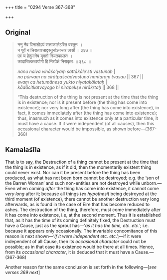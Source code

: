 +++
title = "0294 Verse 367-368"

+++
## Original 
>
> ननु नैव विनाशोऽयं सत्ताकालेऽस्ति वस्तुनः ।  
> न पूर्वं न चिरात्पश्चाद्वस्तुनोऽनन्तरं त्वसौ ॥ ३६७ ॥  
> एवं च हेतुमानेष युक्तो नियतकालतः ।  
> कादाचित्कत्वयोगो हि निरपेक्षे निराकृतः ॥ ३६८ ॥ 
>
> *nanu naiva vināśo'yaṃ sattākāle'sti vastunaḥ* \|  
> *na pūrvaṃ na cirātpaścādvastuno'nantaraṃ tvasau* \|\| 367 \|\|  
> *evaṃ ca hetumāneṣa yukto niyatakālataḥ* \|  
> *kādācitkatvayogo hi nirapekṣe nirākṛtaḥ* \|\| 368 \|\| 
>
> “This destruction of the thing is not present at the time that the thing is in existence; nor is it present before (the thing has come into existence); nor very long after (the thing has come into existence), in fact, it comes immediately after (the thing has come into existence); thus, inasmuch as it comes into existence only at a particular time, it must have a cause. If it were independent (of all causes), then this occasional character would be impossible, as shown before—(367-368)



## Kamalaśīla

That is to say, the Destruction of a thing cannot be present at the time that the thing is in existence, as if it did, then the momentarily existent thing could never exist. Nor can it be present before the thing has been produced, as what has not been born cannot be destroyed; e.g. the ‘son of the Barren Woman’ and such non-entities are not destroyed while unborn.—Even when coming *after* the thing has come into existence, it cannot come *very long* after it; because all things (*ex hypothesi*) being destroyed at the third moment (of existence), there cannot be another destruction very long afterwards, as is found in the case of Eire that has become reduced to ashes. The destruction of the thing, therefore, must come immediately after it has come into existence, i.e, at the second moment. Thus it is established that, as it has the time of its coming definitely fixed, the Destruction must have a Cause, just as the sprout has—‘*as it has the time, etc*. *etc*.’; i.e. because it appears only occasionally. The invariable concomitance of this reason is next shown—‘*If it were independent etc. etc*.’;—if it were independent of all Cause, then its *occasional character* could not be possible; as in that case its existence would be there at all times. Hence, from its *occasional character*, it is deduced that it must have a Cause.—(367-368)

Another reason for the same conclusion is set forth in the following—[*see verses 369 next*]


